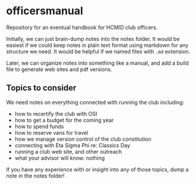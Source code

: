 # officersmanual

Repository for an eventual handbook for HCMID club officers.

Initially, we can just brain-dump notes into the notes folder.  It would be easiest if we could keep notes in plain text format using markdown for any structure we need.  It would be helpful if we named files with `.md` extension.

Later, we can organize notes into something like a manual, and add a build file to generate web sites and pdf versions.

## Topics to consider ##

We need notes on everything connected with running the club including:

- how to recertify the club with OSI
- how to get a budget for the coming year
- how to spend funds
- how to reserve vans for travel
- how we manage version control of the club constitution
- connecting with Eta Sigma Phi re: Classics Day
- running a club web site, and other outreach
- what your advisor will know:  nothing

If you have any experience with or insight into any of those topics, dump a note in the notes folder!

